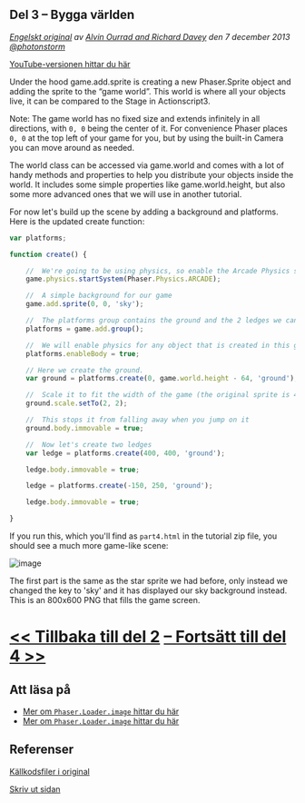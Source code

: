 ## Del 3 &ndash; Bygga världen

*[Engelskt original](http://phaser.io/tutorials/making-your-first-phaser-game/index) av [Alvin Ourrad and Richard Davey](https://twitter.com/photonstorm) den 7 december 2013   [@photonstorm](https://twitter.com/photonstorm)*

[YouTube-versionen hittar du här](http://youtube.com)

Under the hood game.add.sprite is creating a new Phaser.Sprite object and adding the sprite to the “game world”. This world is where all your objects live, it can be compared to the Stage in Actionscript3.

Note: The game world has no fixed size and extends infinitely in all directions, with `0, 0` being the center of it. For convenience Phaser places `0, 0` at the top left of your game for you, but by using the built-in Camera you can move around as needed.

The world class can be accessed via game.world and comes with a lot of handy methods and properties to help you distribute your objects inside the world. It includes some simple properties like game.world.height, but also some more advanced ones that we will use in another tutorial.

For now let's build up the scene by adding a background and platforms. Here is the updated create function:
```javascript
var platforms;

function create() {

    //  We're going to be using physics, so enable the Arcade Physics system
    game.physics.startSystem(Phaser.Physics.ARCADE);

    //  A simple background for our game
    game.add.sprite(0, 0, 'sky');

    //  The platforms group contains the ground and the 2 ledges we can jump on
    platforms = game.add.group();

    //  We will enable physics for any object that is created in this group
    platforms.enableBody = true;

    // Here we create the ground.
    var ground = platforms.create(0, game.world.height - 64, 'ground');

    //  Scale it to fit the width of the game (the original sprite is 400x32 in size)
    ground.scale.setTo(2, 2);

    //  This stops it from falling away when you jump on it
    ground.body.immovable = true;

    //  Now let's create two ledges
    var ledge = platforms.create(400, 400, 'ground');

    ledge.body.immovable = true;

    ledge = platforms.create(-150, 250, 'ground');

    ledge.body.immovable = true;

}
```

If you run this, which you'll find as `part4.html` in the tutorial zip file, you should see a much more game-like scene:

![image](http://phaser.io/content/tutorials/making-your-first-phaser-game/part4.png)

The first part is the same as the star sprite we had before, only instead we changed the key to 'sky' and it has displayed our sky background instead. This is an 800x600 PNG that fills the game screen.

# [<< Tillbaka till del 2](part2.md) [&ndash; Fortsätt till del 4 >>](part4.md)

## Att läsa på
* [Mer om `Phaser.Loader.image` hittar du här](http://phaser.io/docs/2.5.0/Phaser.Loader.html#image)
* [Mer om `Phaser.Loader.image` hittar du här](http://phaser.io/docs/2.5.0/Phaser.Loader.html#spritesheet)

## Referenser
[Källkodsfiler i original](https://github.com/photonstorm/phaser/raw/master/resources/tutorials/02%20Making%20your%20first%20game/phaser_tutorial_02.zip)

[Skriv ut sidan](https://gitprint.com/coderdojolund/phaser-tutorials/blob/master/making-your-first-phaser-game/part3.md)
